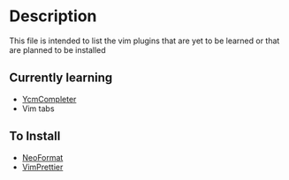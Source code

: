 # Description
This file is intended to list the vim plugins that are yet to be learned or that are planned to be installed

## Currently learning
- [YcmCompleter](https://github.com/ycm-core/YouCompleteMe)
- Vim tabs

## To Install
- [NeoFormat](https://github.com/sbdchd/neoformat)
- [VimPrettier](https://prettier.io/docs/en/vim.html)
